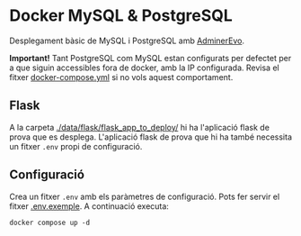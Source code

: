 # Docker MySQL & PostgreSQL

Desplegament bàsic de MySQL i PostgreSQL amb [AdminerEvo](https://docs.adminerevo.org/).

**Important!** Tant PostgreSQL com MySQL estan configurats per defectet per a que siguin accessibles fora de docker, amb la IP configurada. Revisa el fitxer [docker-compose.yml](./docker-compose.yml) si no vols aquest comportament.

## Flask

A la carpeta [./data/flask/flask_app_to_deploy/](./data/flask/flask_app_to_deploy/) hi ha l'aplicació flask de prova que es desplega. L'aplicació flask de prova que hi ha també necessita un fitxer `.env` propi de configuració.

## Configuració

Crea un fitxer `.env` amb els paràmetres de configuració. Pots fer servir el fitxer [.env.exemple](./.env.exemple). A continuació executa:

    docker compose up -d
